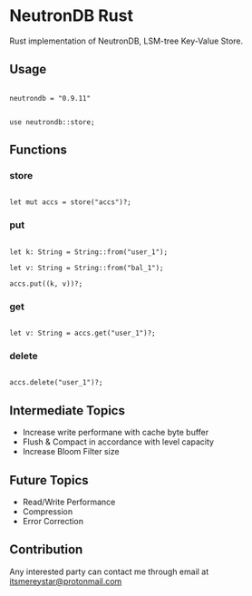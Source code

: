 
# NeutronDB Rust

Rust implementation of NeutronDB, LSM-tree Key-Value Store.

## Usage

```

neutrondb = "0.9.11"

```

```

use neutrondb::store;

```

## Functions

### store

```

let mut accs = store("accs")?;

```

### put

```

let k: String = String::from("user_1");

let v: String = String::from("bal_1");

accs.put((k, v))?;

```

### get

```

let v: String = accs.get("user_1")?;

```

### delete

```

accs.delete("user_1")?;

```

## Intermediate Topics
- Increase write performane with cache byte buffer
- Flush & Compact in accordance with level capacity
- Increase Bloom Filter size

## Future Topics
- Read/Write Performance
- Compression
- Error Correction

## Contribution
Any interested party can contact me through email at itsmereystar@protonmail.com
